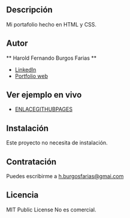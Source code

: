 ## Descripción
Mi portafolio hecho en HTML y CSS.

## Autor
** Harold Fernando Burgos Farias **

* [LinkedIn](https://www.linkedin.com/in/hburgosdev/)
* [Portfolio web]()

## Ver ejemplo en vivo
- [ENLACEGITHUBPAGES](ENLACEGITHUBPAGES)

## Instalación
Este proyecto no necesita de instalación.

## Contratación
Puedes escribirme a h.burgosfarias@gmai.com

## Licencia
MIT Public License
No es comercial.
